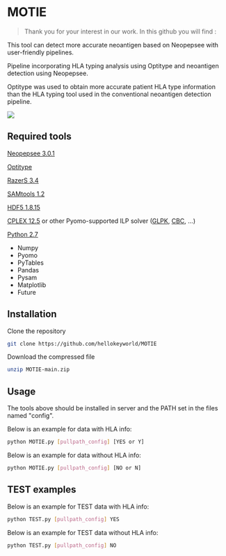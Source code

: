 
# MOTIE
> Thank you for your interest in our work. In this github you will find :

This tool can detect more accurate neoantigen based on Neopepsee with user-friendly pipelines.

Pipeline incorporating HLA typing analysis using Optitype and neoantigen detection using Neopepsee.

Optitype was used to obtain more accurate patient HLA type information than the HLA typing tool used in the conventional neoantigen detection pipeline.



![](../header.png)

## Required tools

[Neopepsee 3.0.1](https://sourceforge.net/projects/neopepsee/files/neopepsee-3.0.1.tar.gz/download)

[Optitype](https://github.com/FRED-2/OptiType/)

[RazerS 3.4](http://www.seqan.de/projects/razers/)

[SAMtools 1.2](http://www.htslib.org/)

[HDF5 1.8.15](https://www.hdfgroup.org/HDF5/)

[CPLEX 12.5](http://www-01.ibm.com/software/commerce/optimization/cplex-optimizer/)
   or other Pyomo-supported ILP solver ([GLPK](https://www.gnu.org/software/glpk/), 
   [CBC](https://projects.coin-or.org/Cbc), ...)

[Python 2.7](https://www.python.org/)
  - Numpy
  - Pyomo
  - PyTables
  - Pandas
  - Pysam
  - Matplotlib
  - Future

   
## Installation 

Clone the repository

```sh
git clone https://github.com/hellokeyworld/MOTIE
```

Download the compressed file

```sh
unzip MOTIE-main.zip
```

## Usage

The tools above should be installed in server and the PATH set in the files named "config".


Below is an example for data with HLA info:

```sh
python MOTIE.py [pullpath_config] [YES or Y]
```


Below is an example for data without HLA info:

```sh
python MOTIE.py [pullpath_config] [NO or N]
```


## TEST examples

Below is an example for TEST data with HLA info:

```sh
python TEST.py [pullpath_config] YES
```

Below is an example for TEST data without HLA info:

```sh
python TEST.py [pullpath_config] NO
```



